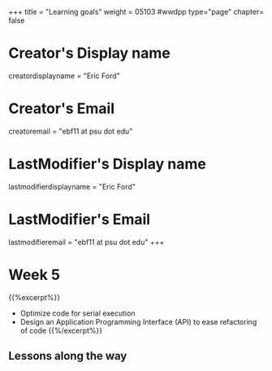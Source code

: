 +++
title = "Learning goals"
weight = 05103  #wwdpp
type="page"
chapter= false

# Creator's Display name
creatordisplayname = "Eric Ford"
# Creator's Email
creatoremail = "ebf11 at psu dot edu"
# LastModifier's Display name
lastmodifierdisplayname = "Eric Ford"
# LastModifier's Email
lastmodifieremail = "ebf11 at psu dot edu"
+++

# Week 5
{{%excerpt%}}
- Optimize code for serial execution
- Design an Application Programming Interface (API) to ease refactoring of code
{{%/excerpt%}}

## Lessons along the way



